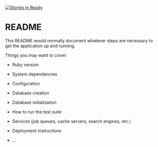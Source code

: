 [![Stories in Ready](https://badge.waffle.io/NazarKY/lazyvector.png?label=ready&title=Ready)](https://waffle.io/NazarKY/lazyvector)
# README

This README would normally document whatever steps are necessary to get the
application up and running.

Things you may want to cover:

* Ruby version

* System dependencies

* Configuration

* Database creation

* Database initialization

* How to run the test suite

* Services (job queues, cache servers, search engines, etc.)

* Deployment instructions

* ...
